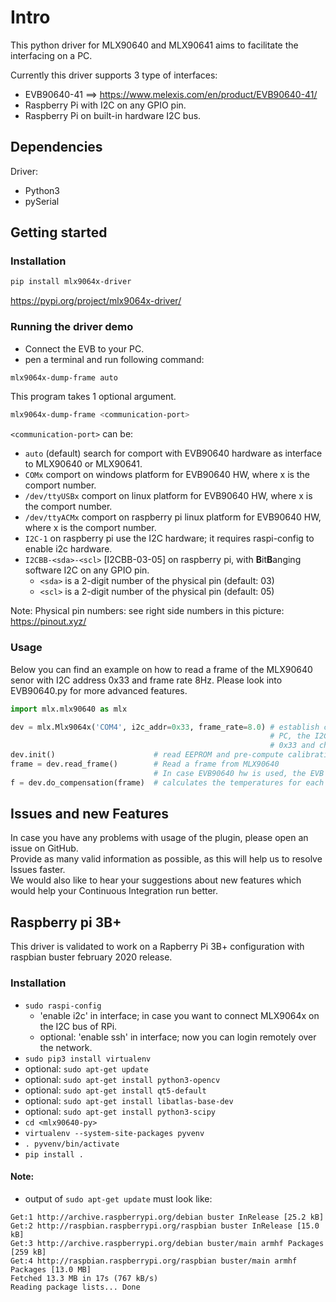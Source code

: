 # Intro

This python driver for MLX90640 and MLX90641 aims to facilitate the interfacing on a PC.

Currently this driver supports 3 type of interfaces:
- EVB90640-41 ==> https://www.melexis.com/en/product/EVB90640-41/
- Raspberry Pi with I2C on any GPIO pin.
- Raspberry Pi on built-in hardware I2C bus.


## Dependencies

Driver:
- Python3
- pySerial


## Getting started

### Installation


```bash
pip install mlx9064x-driver
```

https://pypi.org/project/mlx9064x-driver/

### Running the driver demo

* Connect the EVB to your PC.  
* pen a terminal and run following command:  


```bash
mlx9064x-dump-frame auto
```

This program takes 1 optional argument.

```bash
mlx9064x-dump-frame <communication-port>
```

`<communication-port>` can be:
- `auto` (default) search for comport with EVB90640 hardware as interface to MLX90640 or MLX90641.
- `COMx` comport on windows platform for EVB90640 HW, where x is the comport number.
- `/dev/ttyUSBx` comport on linux platform for EVB90640 HW, where x is the comport number.
- `/dev/ttyACMx` comport on raspberry pi linux platform for EVB90640 HW, where x is the comport number.
- `I2C-1` on raspberry pi use the I2C hardware; it requires raspi-config to enable i2c hardware.
- `I2CBB-<sda>-<scl>` [I2CBB-03-05] on raspberry pi, with **B**it**B**anging software I2C on any GPIO pin. 
     - `<sda>` is a 2-digit number of the physical pin (default: 03)
     - `<scl>` is a 2-digit number of the physical pin (default: 05)

Note: Physical pin numbers: see right side numbers in this picture: https://pinout.xyz/

### Usage

Below you can find an example on how to read a frame of the MLX90640 senor with I2C address 0x33 and frame rate 8Hz. Please look into EVB90640.py for more advanced features.

```python
import mlx.mlx90640 as mlx

dev = mlx.Mlx9064x('COM4', i2c_addr=0x33, frame_rate=8.0) # establish communication between EVB90640 and
                                                          # PC, the I2C address of the MLX90640 sensor is
                                                          # 0x33 and change the frame rate to 8Hz
dev.init()                      # read EEPROM and pre-compute calibration parameters.
frame = dev.read_frame()        # Read a frame from MLX90640
                                # In case EVB90640 hw is used, the EVB will buffer up to 4 frames, so possibly you get a cached frame.
f = dev.do_compensation(frame)  # calculates the temperatures for each pixel
```

## Issues and new Features

In case you have any problems with usage of the plugin, please open an issue on GitHub.  
Provide as many valid information as possible, as this will help us to resolve Issues faster.  
We would also like to hear your suggestions about new features which would help your Continuous Integration run better.

## Raspberry pi 3B+

This driver is validated to work on a Rapberry Pi 3B+ configuration with raspbian buster february 2020 release.

### Installation

- `sudo raspi-config`
    - 'enable i2c' in interface; in case you want to connect MLX9064x on the I2C bus of RPi.
    - optional: 'enable ssh' in interface; now you can login remotely over the network.
- `sudo pip3 install virtualenv`
- optional: `sudo apt-get update`
- optional: `sudo apt-get install python3-opencv`
- optional: `sudo apt-get install qt5-default`
- optional: `sudo apt-get install libatlas-base-dev`
- optional: `sudo apt-get install python3-scipy`
- `cd <mlx90640-py>`
- `virtualenv --system-site-packages pyvenv`
- `. pyvenv/bin/activate`
- `pip install .`


#### Note:
- output of `sudo apt-get update` must look like:
```
Get:1 http://archive.raspberrypi.org/debian buster InRelease [25.2 kB]
Get:2 http://raspbian.raspberrypi.org/raspbian buster InRelease [15.0 kB]
Get:3 http://archive.raspberrypi.org/debian buster/main armhf Packages [259 kB]
Get:4 http://raspbian.raspberrypi.org/raspbian buster/main armhf Packages [13.0 MB]
Fetched 13.3 MB in 17s (767 kB/s)
Reading package lists... Done
```


